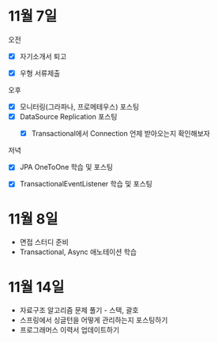 # 11월 7일

오전

- [x] 자기소개서 퇴고
- [x] 우형 서류제출



오후

- [x] 모니터링(그라파나, 프로메테우스) 포스팅
- [x] DataSource Replication 포스팅
  - [x] Transactional에서 Connection 언제 받아오는지 확인해보자



저녁

- [x] JPA OneToOne 학습 및 포스팅
- [x] TransactionalEventListener 학습 및 포스팅



# 11월 8일

- 면접 스터디 준비
- Transactional, Async 애노테이션 학습





# 11월 14일

- 자료구조 알고리즘 문제 풀기 - 스택, 괄호
- 스프링에서 싱글턴을 어떻게 관리하는지 포스팅하기
- 프로그래머스 이력서 업데이트하기



